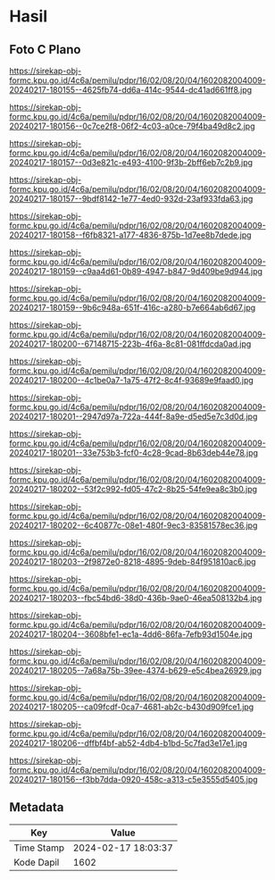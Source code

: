 # Hasil

## Foto C Plano

https://sirekap-obj-formc.kpu.go.id/4c6a/pemilu/pdpr/16/02/08/20/04/1602082004009-20240217-180155--4625fb74-dd6a-414c-9544-dc41ad661ff8.jpg

https://sirekap-obj-formc.kpu.go.id/4c6a/pemilu/pdpr/16/02/08/20/04/1602082004009-20240217-180156--0c7ce2f8-06f2-4c03-a0ce-79f4ba49d8c2.jpg

https://sirekap-obj-formc.kpu.go.id/4c6a/pemilu/pdpr/16/02/08/20/04/1602082004009-20240217-180157--0d3e821c-e493-4100-9f3b-2bff6eb7c2b9.jpg

https://sirekap-obj-formc.kpu.go.id/4c6a/pemilu/pdpr/16/02/08/20/04/1602082004009-20240217-180157--9bdf8142-1e77-4ed0-932d-23af933fda63.jpg

https://sirekap-obj-formc.kpu.go.id/4c6a/pemilu/pdpr/16/02/08/20/04/1602082004009-20240217-180158--f6fb8321-a177-4836-875b-1d7ee8b7dede.jpg

https://sirekap-obj-formc.kpu.go.id/4c6a/pemilu/pdpr/16/02/08/20/04/1602082004009-20240217-180159--c9aa4d61-0b89-4947-b847-9d409be9d944.jpg

https://sirekap-obj-formc.kpu.go.id/4c6a/pemilu/pdpr/16/02/08/20/04/1602082004009-20240217-180159--9b6c948a-651f-416c-a280-b7e664ab6d67.jpg

https://sirekap-obj-formc.kpu.go.id/4c6a/pemilu/pdpr/16/02/08/20/04/1602082004009-20240217-180200--67148715-223b-4f6a-8c81-081ffdcda0ad.jpg

https://sirekap-obj-formc.kpu.go.id/4c6a/pemilu/pdpr/16/02/08/20/04/1602082004009-20240217-180200--4c1be0a7-1a75-47f2-8c4f-93689e9faad0.jpg

https://sirekap-obj-formc.kpu.go.id/4c6a/pemilu/pdpr/16/02/08/20/04/1602082004009-20240217-180201--2947d97a-722a-444f-8a9e-d5ed5e7c3d0d.jpg

https://sirekap-obj-formc.kpu.go.id/4c6a/pemilu/pdpr/16/02/08/20/04/1602082004009-20240217-180201--33e753b3-fcf0-4c28-9cad-8b63deb44e78.jpg

https://sirekap-obj-formc.kpu.go.id/4c6a/pemilu/pdpr/16/02/08/20/04/1602082004009-20240217-180202--53f2c992-fd05-47c2-8b25-54fe9ea8c3b0.jpg

https://sirekap-obj-formc.kpu.go.id/4c6a/pemilu/pdpr/16/02/08/20/04/1602082004009-20240217-180202--6c40877c-08e1-480f-9ec3-83581578ec36.jpg

https://sirekap-obj-formc.kpu.go.id/4c6a/pemilu/pdpr/16/02/08/20/04/1602082004009-20240217-180203--2f9872e0-8218-4895-9deb-84f951810ac6.jpg

https://sirekap-obj-formc.kpu.go.id/4c6a/pemilu/pdpr/16/02/08/20/04/1602082004009-20240217-180203--fbc54bd6-38d0-436b-9ae0-46ea508132b4.jpg

https://sirekap-obj-formc.kpu.go.id/4c6a/pemilu/pdpr/16/02/08/20/04/1602082004009-20240217-180204--3608bfe1-ec1a-4dd6-86fa-7efb93d1504e.jpg

https://sirekap-obj-formc.kpu.go.id/4c6a/pemilu/pdpr/16/02/08/20/04/1602082004009-20240217-180205--7a68a75b-39ee-4374-b629-e5c4bea26929.jpg

https://sirekap-obj-formc.kpu.go.id/4c6a/pemilu/pdpr/16/02/08/20/04/1602082004009-20240217-180205--ca09fcdf-0ca7-4681-ab2c-b430d909fce1.jpg

https://sirekap-obj-formc.kpu.go.id/4c6a/pemilu/pdpr/16/02/08/20/04/1602082004009-20240217-180206--dffbf4bf-ab52-4db4-b1bd-5c7fad3e17e1.jpg

https://sirekap-obj-formc.kpu.go.id/4c6a/pemilu/pdpr/16/02/08/20/04/1602082004009-20240217-180156--f3bb7dda-0920-458c-a313-c5e3555d5405.jpg


## Metadata

| Key        | Value               |
| ---------- | ------------------- |
| Time Stamp | 2024-02-17 18:03:37 |
| Kode Dapil | 1602                |



